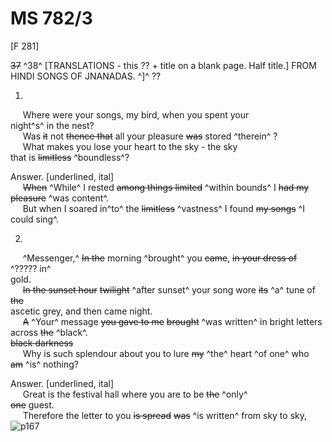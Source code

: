# MS 782/3

[F 281]

~~37~~ ^38^
[TRANSLATIONS - this ?? + title on a blank page. Half title.]
FROM HINDI SONGS OF JNANADAS. ^]^ ?? 

1. 

&nbsp;&nbsp;&nbsp;&nbsp;&nbsp;Where were your songs, my bird, when you spent your \
night^s^ in the nest? \
&nbsp;&nbsp;&nbsp;&nbsp;&nbsp;Was ~~it~~ not ~~thence that~~ all your pleasure ~~was~~ stored ^therein^ ? \
&nbsp;&nbsp;&nbsp;&nbsp;&nbsp;What makes you lose your heart to the sky - the sky \
that is ~~limitless~~ ^boundless^? 

Answer. [underlined, ital] \
&nbsp;&nbsp;&nbsp;&nbsp;&nbsp;~~When~~ ^While^ I rested ~~among things limited~~ ^within bounds^ I ~~had my pleasure~~ ^was content^. \
&nbsp;&nbsp;&nbsp;&nbsp;&nbsp;But when I soared in^to^ the ~~limitless~~ ^vastness^ I found ~~my songs~~ ^I could sing^. 

2. 

&nbsp;&nbsp;&nbsp;&nbsp;&nbsp;^Messenger,^ ~~In the~~ morning ^brought^ you ~~came~~, ~~in your dress of~~ ^????? in^ \
gold. \
&nbsp;&nbsp;&nbsp;&nbsp;&nbsp;~~In the sunset hour~~ ~~twilight~~ ^after sunset^ your song wore ~~its~~ ^a^ tune of ~~the~~ \
ascetic grey, and then came night. \
&nbsp;&nbsp;&nbsp;&nbsp;&nbsp;~~A~~ ^Your^ message ~~you gave to me~~ ~~brought~~ ^was written^ in bright letters across ~~the~~ ^black^. \
~~black darkness~~ \
&nbsp;&nbsp;&nbsp;&nbsp;&nbsp;Why is such splendour about you to lure ~~my~~ ^the^ heart ^of one^ who \
~~am~~ ^is^ nothing? 

Answer. [underlined, ital] \
&nbsp;&nbsp;&nbsp;&nbsp;&nbsp;Great is the festival hall where you are to be ~~the~~ ^only^ \
~~one~~ guest. \
&nbsp;&nbsp;&nbsp;&nbsp;&nbsp;Therefore the letter to you ~~is spread~~ ~~was~~ ^is written^ from sky to sky,
![p167](MS782_3-167.jpg)
